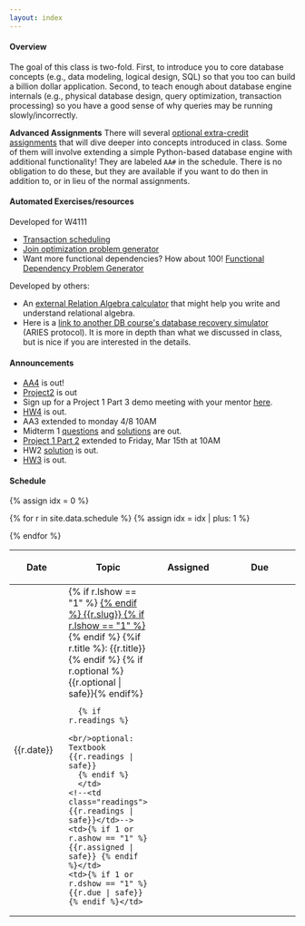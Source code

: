 ```yaml
---
layout: index
---
```


#### Overview

The goal of this class is two-fold. First, to introduce you to core database concepts (e.g., data modeling, logical design, SQL) so that you too can build a billion dollar application. Second, to teach enough about database engine internals (e.g., physical database design, query optimization, transaction processing) so you have a good sense of why queries may be running slowly/incorrectly.

**Advanced Assignments**  There will several [optional extra-credit assignments](https://github.com/w4111/advanced) that will dive deeper into concepts introduced in class.   Some of them will involve extending a simple Python-based database engine with additional functionality!  They are labeled `AA#` in the schedule.  There is no obligation to do these, but they are available if you want to do then in addition to, or in lieu of the normal assignments.

<!--<center><span style="font-size: 20pt">Please do not ask me about the waitlist</span></center>-->


#### Automated Exercises/resources

Developed for W4111

* [Transaction scheduling](https://w4111.github.io/concurrency.html)
* [Join optimization problem generator](https://w4111.github.io/join.html)
* Want more functional dependencies?  How about 100!  [Functional Dependency Problem Generator](./fd)

Developed by others:

* An [external Relation Algebra calculator](http://dbis-uibk.github.io/relax/calc.htm#) that might help you write and understand relational algebra.
* Here is a [link to another DB course's database recovery simulator](https://mwhittaker.github.io/aries/) (ARIES protocol).  It is more in depth than what we discussed in class, but is nice if you are interested in the details.


#### Announcements
* [AA4](https://github.com/w4111/advanced-public/blob/master/aa4.md) is out!
* [Project2](https://github.com/w4111/project2_s19) is out
* Sign up for a Project 1 Part 3 demo meeting with your mentor [here](https://calendar.google.com/calendar/selfsched?sstoken=UUlBaFJZbUNvTmp4fGRlZmF1bHR8YzJiMGQ3OTA1NzNmMDY1YjMxYzVlNzQ5OWFjOGM5OTI).
* [HW4](https://github.com/w4111/hw4-s19) is out.
* AA3 extended to monday 4/8 10AM
* Midterm 1 [questions](https://github.com/w4111/w4111.github.io/blob/master/files/reading/midterm1-2019s.pdf) and [solutions](https://github.com/w4111/w4111.github.io/blob/master/files/reading/midterm1-2019s.sol.pdf) are out.
* [Project 1 Part 2](https://github.com/w4111/project1-s19/blob/master/part2.md) extended to Friday, Mar 15th at 10AM
* HW2 [solution](https://github.com/w4111/hw2-s19/blob/master/hw2-sol.md) is out.
* [HW3](https://github.com/w4111/hw3-s19) is out.

<!-- * Midterm 1: 
  * Havemeyer 309, 3/7 8:40-9:55am
  * 1 page 8x11 cheat sheet, both sides
  * You may phone-a-friend for a question specified on the exam.  To be a friend, you should know their UNI _and_ name.
* AA1 results are out.
* Professor Wu's office hours on Feb 28 moved to Feb 26th 5:30-6:30.
* [HW2](https://github.com/w4111/hw2-s19) released, due Mar 5th 10 AM.
* Update [AA2](https://github.com/w4111/advanced-public/blob/master/aa2.md) submit script.
* [Project 1 Part 3](https://github.com/w4111/project1-s19/blob/master/part3.md) released
* [Project 1 Part 2](https://github.com/w4111/project1-s19/blob/master/part2.md) released
* [AA2](https://github.com/w4111/advanced-public/blob/master/aa2.md) is out.
* HW 1.1 Solutions have been corrected. The deadline for HW1 Part 2 is now Friday midnight.
* HW1 results are out.
* Update on balancing releasing HW solutions with giving you time to turn assignments late.  We will wait 3 days and then reserve the right to release solutions anytime after that.  After solutions are released, we will stop accepting submissions.
* AA1 is out and can be found [here](https://github.com/w4111/advanced-public/blob/master/aa1.md). The databass to modify for AA1 can be found [here](https://github.com/w4111/databass-public/blob/master/README.md)
* HW0 results are out and can be found [here](https://github.com/w4111/hw0/blob/master/results.md).
* If you need to change your instabase username to your UNI, [fill out this form](https://docs.google.com/forms/d/e/1FAIpQLSdG1eY8_PoODroMax3TWk29h5IhWFkJYHYiZGX4BlYPrV209g/viewform) by end of class 1/29
* [Project 1 Part 1](https://github.com/w4111/project1) released
* [HW0](https://github.com/w4111/hw0) released.  Due Friday 1/25 10AM EST sharp.  Otherwise you will receive a 0 in the class.
-->

#### Schedule

<table class="table table-striped schedule">
  <thead>
  <tr>
    <!--<th class="idx"></th>-->
    <th class="date" style="width: 5em; max-width: 5em;"> <p> <span>Date </span> </p> </th>
    <th style="min-width: 20%;"> <p> <span>Topic </span> </p> </th>
    <!--<th style="width: 15%"> <p> <span>Readings </span> </p> </th>-->
    <th style="width: 25%;"> <p> <span>Assigned</span> </p> </th>
    <th style="width: 25%;"> <p> <span>Due</span> </p> </th>
  </tr>
  </thead>
{% assign idx = 0 %}

{% for r in site.data.schedule %}
  {% assign idx = idx | plus: 1  %}
  <tr style="background-color: {{r.color}}; ">
    <!--<td class="idx">L{{idx}}</td>-->
    <td class="date">{{r.date}}</td>
    <td class="slug">
      {% if r.lshow == "1" %} <a href="{{r.link}}"> {% endif %}
        {{r.slug}}
      {% if r.lshow == "1" %} </a> {% endif %}
      {%if r.title %}: {{r.title}}{% endif %}
      {% if r.optional %}<br/>{{r.optional | safe}}{% endif%}
      
      {% if r.readings %}
        <br/>optional: Textbook {{r.readings | safe}}
      {% endif %}
      </td>
    <!--<td class="readings">{{r.readings | safe}}</td>-->
    <td>{% if 1 or r.ashow == "1" %} {{r.assigned | safe}} {% endif %}</td>
    <td>{% if 1 or r.dshow == "1" %} {{r.due | safe}} {% endif %}</td>
  </tr>
{% endfor %}
</table>


